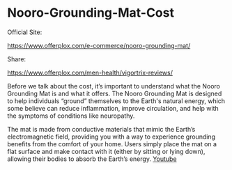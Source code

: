 # Nooro-Grounding-Mat-Cost

Official Site:

https://www.offerplox.com/e-commerce/nooro-grounding-mat/

Share:

https://www.offerplox.com/men-health/vigortrix-reviews/


Before we talk about the cost, it’s important to understand what the Nooro Grounding Mat is and what it offers. The Nooro Grounding Mat is designed to help individuals “ground” themselves to the Earth's natural energy, which some believe can reduce inflammation, improve circulation, and help with the symptoms of conditions like neuropathy.

The mat is made from conductive materials that mimic the Earth’s electromagnetic field, providing you with a way to experience grounding benefits from the comfort of your home. Users simply place the mat on a flat surface and make contact with it (either by sitting or lying down), allowing their bodies to absorb the Earth’s energy. [Youtube](https://youtu.be/vfV73dxMTuE)
